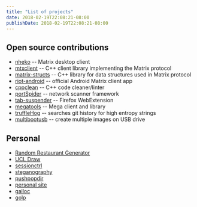 ```yaml
---
title: "List of projects"
date: 2018-02-19T22:08:21-08:00
publishDate: 2018-02-19T22:08:21-08:00
---
```


## Open source contributions
 - [nheko](https://github.com/mujx/nheko) -- Matrix desktop client
 - [mtxclient](https://github.com/mujx/mtxclient) -- C++ client library implementing the Matrix protocol
 - [matrix-structs](https://github.com/mujx/matrix-structs) -- C++ library for data structures used in Matrix protocol
 - [riot-android](https://github.com/vector-im/riot-android) -- official Android Matrix client app
 - [cppclean](https://github.com/myint/cppclean) -- C++ code cleaner/linter
 - [portSpider](https://github.com/xdavidhu/portSpider) -- network scanner framework
 - [tab-suspender](https://github.com/rNeomy/tab-suspender) -- Firefox WebExtension
 - [megatools](https://github.com/megous/megatools) -- Mega client and library
 - [truffleHog](https://github.com/dxa4481/truffleHog) -- searches git history for high entropy strings
 - [multibootusb](https://github.com/mbusb/multibootusb) -- create multiple images on USB drive

## Personal
 - [Random Restaurant Generator](https://github.com/christarazi/random-restaurant-generator)
 - [UCL Draw](https://github.com/christarazi/ucl_draw)
 - [sessionctrl](https://github.com/christarazi/sessionctrl)
 - [steganography](https://github.com/christarazi/steganography)
 - [pushpopdir](https://github.com/christarazi/pushpopdir)
 - [personal site](https://github.com/christarazi/personalsite)
 - [galloc](https://github.com/christarazi/galloc)
 - [golp](https://github.com/christarazi/golp)
